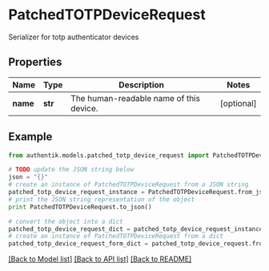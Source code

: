 # PatchedTOTPDeviceRequest

Serializer for totp authenticator devices

## Properties
Name | Type | Description | Notes
------------ | ------------- | ------------- | -------------
**name** | **str** | The human-readable name of this device. | [optional] 

## Example

```python
from authentik.models.patched_totp_device_request import PatchedTOTPDeviceRequest

# TODO update the JSON string below
json = "{}"
# create an instance of PatchedTOTPDeviceRequest from a JSON string
patched_totp_device_request_instance = PatchedTOTPDeviceRequest.from_json(json)
# print the JSON string representation of the object
print PatchedTOTPDeviceRequest.to_json()

# convert the object into a dict
patched_totp_device_request_dict = patched_totp_device_request_instance.to_dict()
# create an instance of PatchedTOTPDeviceRequest from a dict
patched_totp_device_request_form_dict = patched_totp_device_request.from_dict(patched_totp_device_request_dict)
```
[[Back to Model list]](../README.md#documentation-for-models) [[Back to API list]](../README.md#documentation-for-api-endpoints) [[Back to README]](../README.md)


